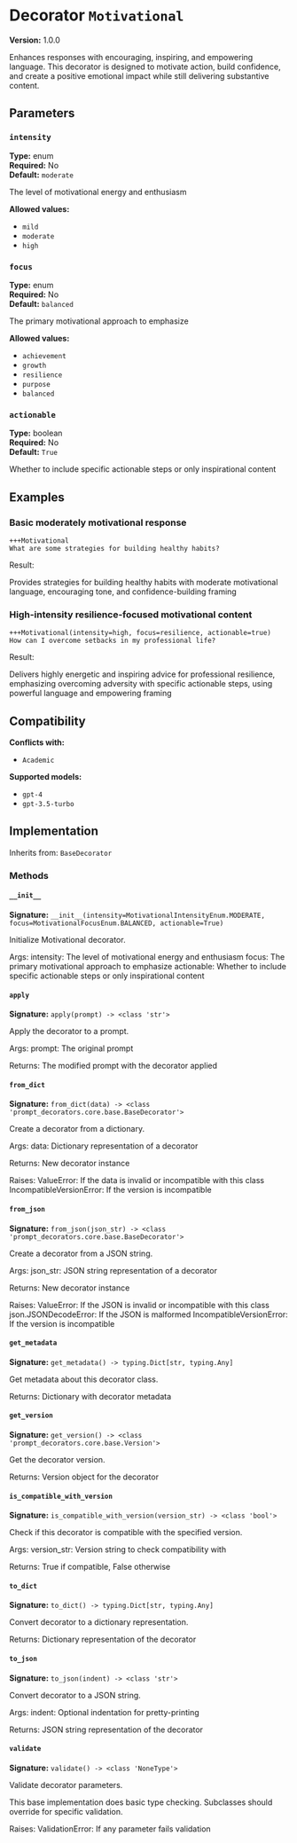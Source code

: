# Decorator `Motivational`

**Version:** 1.0.0

Enhances responses with encouraging, inspiring, and empowering language. This decorator is designed to motivate action, build confidence, and create a positive emotional impact while still delivering substantive content.

## Parameters

### `intensity`

**Type:** enum  
**Required:** No  
**Default:** `moderate`  

The level of motivational energy and enthusiasm

**Allowed values:**

- `mild`
- `moderate`
- `high`

### `focus`

**Type:** enum  
**Required:** No  
**Default:** `balanced`  

The primary motivational approach to emphasize

**Allowed values:**

- `achievement`
- `growth`
- `resilience`
- `purpose`
- `balanced`

### `actionable`

**Type:** boolean  
**Required:** No  
**Default:** `True`  

Whether to include specific actionable steps or only inspirational content

## Examples

### Basic moderately motivational response

```
+++Motivational
What are some strategies for building healthy habits?
```

Result:

Provides strategies for building healthy habits with moderate motivational language, encouraging tone, and confidence-building framing

### High-intensity resilience-focused motivational content

```
+++Motivational(intensity=high, focus=resilience, actionable=true)
How can I overcome setbacks in my professional life?
```

Result:

Delivers highly energetic and inspiring advice for professional resilience, emphasizing overcoming adversity with specific actionable steps, using powerful language and empowering framing

## Compatibility

**Conflicts with:**

- `Academic`

**Supported models:**

- `gpt-4`
- `gpt-3.5-turbo`

## Implementation

Inherits from: `BaseDecorator`

### Methods

#### `__init__`

**Signature:** `__init__(intensity=MotivationalIntensityEnum.MODERATE, focus=MotivationalFocusEnum.BALANCED, actionable=True)`

Initialize Motivational decorator.

Args:
    intensity: The level of motivational energy and enthusiasm
    focus: The primary motivational approach to emphasize
    actionable: Whether to include specific actionable steps or only inspirational content

#### `apply`

**Signature:** `apply(prompt) -> <class 'str'>`

Apply the decorator to a prompt.

Args:
    prompt: The original prompt
    
Returns:
    The modified prompt with the decorator applied

#### `from_dict`

**Signature:** `from_dict(data) -> <class 'prompt_decorators.core.base.BaseDecorator'>`

Create a decorator from a dictionary.

Args:
    data: Dictionary representation of a decorator
    
Returns:
    New decorator instance
    
Raises:
    ValueError: If the data is invalid or incompatible with this class
    IncompatibleVersionError: If the version is incompatible

#### `from_json`

**Signature:** `from_json(json_str) -> <class 'prompt_decorators.core.base.BaseDecorator'>`

Create a decorator from a JSON string.

Args:
    json_str: JSON string representation of a decorator
    
Returns:
    New decorator instance
    
Raises:
    ValueError: If the JSON is invalid or incompatible with this class
    json.JSONDecodeError: If the JSON is malformed
    IncompatibleVersionError: If the version is incompatible

#### `get_metadata`

**Signature:** `get_metadata() -> typing.Dict[str, typing.Any]`

Get metadata about this decorator class.

Returns:
    Dictionary with decorator metadata

#### `get_version`

**Signature:** `get_version() -> <class 'prompt_decorators.core.base.Version'>`

Get the decorator version.

Returns:
    Version object for the decorator

#### `is_compatible_with_version`

**Signature:** `is_compatible_with_version(version_str) -> <class 'bool'>`

Check if this decorator is compatible with the specified version.

Args:
    version_str: Version string to check compatibility with
    
Returns:
    True if compatible, False otherwise

#### `to_dict`

**Signature:** `to_dict() -> typing.Dict[str, typing.Any]`

Convert decorator to a dictionary representation.

Returns:
    Dictionary representation of the decorator

#### `to_json`

**Signature:** `to_json(indent) -> <class 'str'>`

Convert decorator to a JSON string.

Args:
    indent: Optional indentation for pretty-printing
    
Returns:
    JSON string representation of the decorator

#### `validate`

**Signature:** `validate() -> <class 'NoneType'>`

Validate decorator parameters.

This base implementation does basic type checking.
Subclasses should override for specific validation.

Raises:
    ValidationError: If any parameter fails validation


